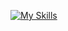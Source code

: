 [![My Skills](https://skillicons.dev/icons?i=html,css,js,ts,java,php,codeigniter,dart,nodejs,react,next,vite,flutter,express,spring,nest,postgresql,sqlite,git,github,aws,md,bootstrap,materialui,tailwind,gmail,idea,linux,maven,postman,stackoverflow,threejs,vscode)](https://skillicons.dev)
